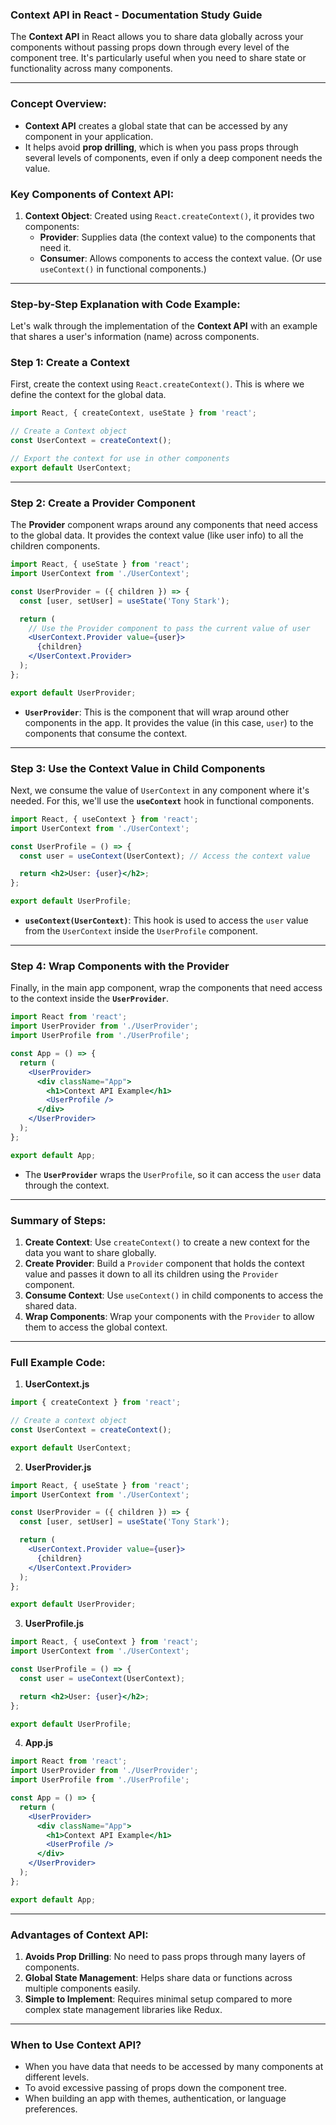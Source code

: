 ### **Context API in React - Documentation Study Guide**

The **Context API** in React allows you to share data globally across your components without passing props down through every level of the component tree. It's particularly useful when you need to share state or functionality across many components.

---

### **Concept Overview:**

- **Context API** creates a global state that can be accessed by any component in your application.
- It helps avoid **prop drilling**, which is when you pass props through several levels of components, even if only a deep component needs the value.
  
### **Key Components of Context API:**
1. **Context Object**: Created using `React.createContext()`, it provides two components:
   - **Provider**: Supplies data (the context value) to the components that need it.
   - **Consumer**: Allows components to access the context value. (Or use `useContext()` in functional components.)

---

### **Step-by-Step Explanation with Code Example:**

Let's walk through the implementation of the **Context API** with an example that shares a user's information (name) across components.

### **Step 1: Create a Context**
First, create the context using `React.createContext()`. This is where we define the context for the global data.

```jsx
import React, { createContext, useState } from 'react';

// Create a Context object
const UserContext = createContext();

// Export the context for use in other components
export default UserContext;
```

---

### **Step 2: Create a Provider Component**
The **Provider** component wraps around any components that need access to the global data. It provides the context value (like user info) to all the children components.

```jsx
import React, { useState } from 'react';
import UserContext from './UserContext';

const UserProvider = ({ children }) => {
  const [user, setUser] = useState('Tony Stark');

  return (
    // Use the Provider component to pass the current value of user
    <UserContext.Provider value={user}>
      {children}
    </UserContext.Provider>
  );
};

export default UserProvider;
```

- **`UserProvider`**: This is the component that will wrap around other components in the app. It provides the value (in this case, `user`) to the components that consume the context.

---

### **Step 3: Use the Context Value in Child Components**
Next, we consume the value of `UserContext` in any component where it's needed. For this, we'll use the **`useContext`** hook in functional components.

```jsx
import React, { useContext } from 'react';
import UserContext from './UserContext';

const UserProfile = () => {
  const user = useContext(UserContext); // Access the context value

  return <h2>User: {user}</h2>;
};

export default UserProfile;
```

- **`useContext(UserContext)`**: This hook is used to access the `user` value from the `UserContext` inside the `UserProfile` component.

---

### **Step 4: Wrap Components with the Provider**
Finally, in the main app component, wrap the components that need access to the context inside the **`UserProvider`**.

```jsx
import React from 'react';
import UserProvider from './UserProvider';
import UserProfile from './UserProfile';

const App = () => {
  return (
    <UserProvider>
      <div className="App">
        <h1>Context API Example</h1>
        <UserProfile />
      </div>
    </UserProvider>
  );
};

export default App;
```

- The **`UserProvider`** wraps the `UserProfile`, so it can access the `user` data through the context.

---

### **Summary of Steps:**

1. **Create Context**: Use `createContext()` to create a new context for the data you want to share globally.
2. **Create Provider**: Build a `Provider` component that holds the context value and passes it down to all its children using the `Provider` component.
3. **Consume Context**: Use `useContext()` in child components to access the shared data.
4. **Wrap Components**: Wrap your components with the `Provider` to allow them to access the global context.

---

### **Full Example Code:**

1. **UserContext.js**
```jsx
import { createContext } from 'react';

// Create a context object
const UserContext = createContext();

export default UserContext;
```

2. **UserProvider.js**
```jsx
import React, { useState } from 'react';
import UserContext from './UserContext';

const UserProvider = ({ children }) => {
  const [user, setUser] = useState('Tony Stark');

  return (
    <UserContext.Provider value={user}>
      {children}
    </UserContext.Provider>
  );
};

export default UserProvider;
```

3. **UserProfile.js**
```jsx
import React, { useContext } from 'react';
import UserContext from './UserContext';

const UserProfile = () => {
  const user = useContext(UserContext);

  return <h2>User: {user}</h2>;
};

export default UserProfile;
```

4. **App.js**
```jsx
import React from 'react';
import UserProvider from './UserProvider';
import UserProfile from './UserProfile';

const App = () => {
  return (
    <UserProvider>
      <div className="App">
        <h1>Context API Example</h1>
        <UserProfile />
      </div>
    </UserProvider>
  );
};

export default App;
```

---

### **Advantages of Context API:**
1. **Avoids Prop Drilling**: No need to pass props through many layers of components.
2. **Global State Management**: Helps share data or functions across multiple components easily.
3. **Simple to Implement**: Requires minimal setup compared to more complex state management libraries like Redux.

---

### **When to Use Context API?**
- When you have data that needs to be accessed by many components at different levels.
- To avoid excessive passing of props down the component tree.
- When building an app with themes, authentication, or language preferences.